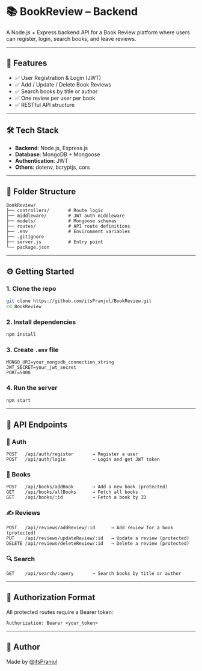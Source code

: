 # 📚 BookReview – Backend

A Node.js + Express backend API for a Book Review platform where users can register, login, search books, and leave reviews.

---

## 🚀 Features

- ✅ User Registration & Login (JWT)
- ✅ Add / Update / Delete Book Reviews
- ✅ Search books by title or author
- ✅ One review per user per book
- ✅ RESTful API structure

---

## 🛠️ Tech Stack

- **Backend**: Node.js, Express.js
- **Database**: MongoDB + Mongoose
- **Authentication**: JWT
- **Others**: dotenv, bcryptjs, cors

---

## 📁 Folder Structure

```
BookReview/
├── controllers/       # Route logic
├── middleware/        # JWT auth middleware
├── models/            # Mongoose schemas
├── routes/            # API route definitions
├── .env               # Environment variables
├── .gitignore
├── server.js          # Entry point
└── package.json
```

---

## ⚙️ Getting Started

### 1. Clone the repo

```bash
git clone https://github.com/itsPranjul/BookReview.git
cd BookReview
```

### 2. Install dependencies

```bash
npm install
```

### 3. Create `.env` file

```env
MONGO_URI=your_mongodb_connection_string
JWT_SECRET=your_jwt_secret
PORT=5000
```

### 4. Run the server

```bash
npm start
```

---

## 📮 API Endpoints

### 🔐 Auth

```
POST   /api/auth/register       → Register a user
POST   /api/auth/login          → Login and get JWT token
```

### 📘 Books

```
POST   /api/books/addBook       → Add a new book (protected)
GET    /api/books/allBooks      → Fetch all books
GET    /api/books/:id           → Fetch a book by ID
```

### ✍️ Reviews

```
POST   /api/reviews/addReview/:id      → Add review for a book (protected)
PUT    /api/reviews/updateReview/:id   → Update a review (protected)
DELETE /api/reviews/deleteReview/:id   → Delete a review (protected)
```

### 🔍 Search

```
GET    /api/search/:query       → Search books by title or author
```

---

## 🔐 Authorization Format

All protected routes require a Bearer token:

```
Authorization: Bearer <your_token>
```

---

## 👤 Author

Made by [@itsPranjul](https://github.com/itsPranjul)

